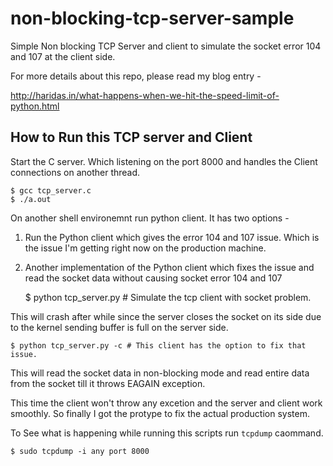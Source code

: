 non-blocking-tcp-server-sample
==============================

Simple Non blocking TCP Server and client to simulate the socket error 104 and 107 at the client side.

For more details about this repo, please read my blog entry - 

http://haridas.in/what-happens-when-we-hit-the-speed-limit-of-python.html


How to Run this TCP server and Client
-------------------------------------

Start the C server. Which listening on the port 8000 and handles the
Client connections on another thread.


    $ gcc tcp_server.c
    $ ./a.out


On another shell environemnt run python client.
It has two options -

1. Run the Python client which gives the error 104 and 107 issue. Which is the
   issue I'm getting right now on the production machine.

2. Another implementation of the Python client which fixes the issue and read
   the socket data without causing socket error 104 and 107

    $ python tcp_server.py  # Simulate the tcp client with socket problem.

This will crash after while since the server closes the socket on its
side due to the kernel sending buffer is full on the server side.

    $ python tcp_server.py -c # This client has the option to fix that issue.

This will read the socket data in non-blocking mode and read entire
data from the socket till it throws EAGAIN exception.

This time the client won't throw any excetion and the server and client
work smoothly. So finally I got the protype to fix the actual production
system.

To See what is happening while running this scripts run `tcpdump`
caommand.

    $ sudo tcpdump -i any port 8000
